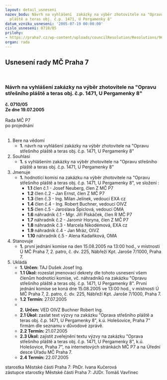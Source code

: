 ```yaml
---
layout: detail_usneseni
nazev_bodu: Návrh na vyhlášení  zakázky na výběr zhotovitele na "Opravu střešního
  pláště a teras obj. č.p. 1471, U Pergamenky 8"
datum_vzniku_usneseni: '2005-07-19 00:00:00'
cislo_usneseni: 0710/05
prilohy:
- https://praha7.cz/wp-content/uploads/councilResolution/Resolutions/9666/38-v%c3%bdzva_do_2mil.doc
organ: rada
---
```

<div id="ucUsn_pList" class="usn">
	<span><h2>Usnesení rady MČ Praha 7 </h2>
<br></span><div class="standBody">
<span><h3>Návrh na vyhlášení  zakázky na výběr zhotovitele na "Opravu střešního pláště a teras obj. č.p. 1471, U Pergamenky 8"</h3></span><div class="center">
		<strong>č. 0710/05</strong><br>
	</div>
<div class="center">
		<strong>Ze dne 19.07.2005</strong><br><br>
	</div>Rada MČ P7<br> po projednání<br><br><ol>
<li>Bere na vědomí<ul><li>
<strong>1.</strong> návrh na vyhlášení  zakázky na výběr zhotovitele na "Opravu střešního pláště a teras obj. č.p. 1471, U Pergamenky 8"</li></ul>
</li>
<li>Souhlasí<ul><li>
<strong>1.</strong> s vyhlášením  zakázky na výběr zhotovitele na "Opravu střešního pláště a teras obj. č.p. 1471, U Pergamenky 8" </li></ul>
</li>
<li>Jmenuje<ul><li>
<strong>1.</strong> hodnotící komisi na  zakázku na výběr zhotovitele na "Opravu střešního pláště a teras obj. č.p. 1471, U Pergamenky 8", ve složení :<ul>
<li>
<strong>1.1</strong> člen č.1 - Josef  Neuberg, člen Z MČ P7</li>
<li>
<strong>1.2</strong> člen č.2 - Jan Ernst, člen Z MČ P7 </li>
<li>
<strong>1.3</strong> člen č.3 - Ing. Milan Jelínek, vedoucí EXA cz</li>
<li>
<strong>1.4</strong> člen č.4 - Ing. Robert Buchner, vedoucí OIVZ</li>
<li>
<strong>1.5</strong> člen č.5 - Jaroslava Špiclová, vedoucí OMA</li>
<li>
<strong>1.6</strong> náhradník č.1 - Mgr. Jiří Piskáček, člen R MČ P7 </li>
<li>
<strong>1.7</strong> náhradník č.2 - Jaromír Horyna, člen Z MČ P7</li>
<li>
<strong>1.8</strong> náhradník č.3 - Marcela Nikodémová, EXA cz</li>
<li>
<strong>1.9</strong> náhradník č.4 - Jan Mráz, OIVZ</li>
<li>
<strong>1.10</strong> náhradník č.5 - Alena Kadaňková, OMA</li>
</ul>
</li></ul>
</li>
<li>Stanovuje<ul><li>
<strong>1.</strong> první jednání komise na den 15.08.2005 na 13:00 hod., v místnosti Ú MČ Praha 7, 2. patro, č. dv. 225, Nábřeží Kpt. Jaroše 7/1000, Praha 7.</li></ul>
</li>
<li>Ukládá<ul>
<li>
<strong>1. Určen: </strong>TAJ Dušek Josef Ing.</li>
<li>
<strong>1.1 Úkol: </strong>rozeslat jmenovací dekrety dle tohoto usnesení všem členům hodnotící komise, vč. náhradníků na  zakázku "Opravu střešního pláště a teras obj. č.p. 1471, U Pergamenky 8". První jednání komise se koná dne 15.08.2005 ve 13:00 hod., v místnosti Ú MČ Praha 7, 2. patro, č. dv. 225, Nábřeží Kpt. Jaroše 7/1000, Praha 7.</li>
<li>
<strong>1.2 Termín: </strong>27.07.2005</li>
<li>
<strong><br>2. Určen: </strong>VED OIVZ Buchner Robert Ing.</li>
<li>
<strong>2.1 Úkol: </strong>zaslat text výzvy na  zakázku  "Oprava střešního pláště a teras obj. č.p. 1471, U Pergamenky 8", k.ú. Holešovice, Praha 7" firmám dle seznamu v důvodové zprávě.</li>
<li>
<strong>2.2 Termín: </strong>21.07.2005</li>
<li>
<strong>2.3 Úkol: </strong>zajistit zveřejnění textu výzvy na zakázku "Oprava střešního pláště a teras obj. č.p. 1471, U Pergamenky 8", k.ú. Holešovice, Praha 7", na internetových stránkách MČ P7 a na Úřední desce Úřadu MČ Praha 7.</li>
<li>
<strong>2.4 Termín: </strong>22.07.2005</li>
</ul>
</li>
</ol>starostka Městské části Praha 7: PhDr. Ivana Kučerová<br>zástupce starostky Městské části Praha 7: JUDr. Tomáš Vavřinec 
</div>
</div>